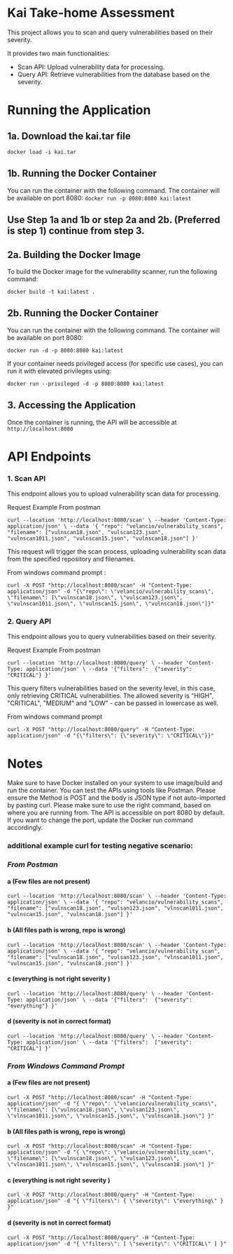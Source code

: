 # Kai Take-home Assessment
This project allows you to scan and query vulnerabilities based on their severity. 

It provides two main functionalities:
 - Scan API: Upload vulnerability data for processing.
 - Query API: Retrieve vulnerabilities from the database based on the severity.

# Running the Application
## 1a. Download the kai.tar file 
`docker load -i kai.tar`

## 1b. Running the Docker Container
You can run the container with the following command. The container will be available on port 8080:
`docker run -p 8080:8080 kai:latest`

## Use Step 1a and 1b or step 2a and 2b. (Preferred is step 1) continue from step 3.

## 2a. Building the Docker Image
To build the Docker image for the vulnerability scanner, run the following command:

`docker build -t kai:latest .`

## 2b. Running the Docker Container
You can run the container with the following command. The container will be available on port 8080:

`docker run -d -p 8080:8080 kai:latest`

If your container needs privileged access (for specific use cases), you can run it with elevated privileges using:

`docker run --privileged -d -p 8080:8080 kai:latest`

## 3. Accessing the Application
Once the container is running, the API will be accessible at `http://localhost:8080`

# API Endpoints
### 1. Scan API
This endpoint allows you to upload vulnerability scan data for processing.

Request Example
From postman

`curl --location 'http://localhost:8080/scan' \
--header 'Content-Type: application/json' \
--data '{
  "repo": "velancio/vulnerability_scans",
  "filename": ["vulnscan18.json", "vulscan123.json", "vulnscan1011.json", "vulnscan15.json", "vulnscan18.json"]
}'`

This request will trigger the scan process, uploading vulnerability scan data from the specified repository and filenames.

From windows command prompt :

`curl -X POST "http://localhost:8080/scan" -H "Content-Type: application/json" -d "{\"repo\": \"velancio/vulnerability_scans\", \"filename\": [\"vulnscan18.json\", \"vulscan123.json\", \"vulnscan1011.json\", \"vulnscan15.json\", \"vulnscan18.json\"]}"
`

### 2. Query API
This endpoint allows you to query vulnerabilities based on their severity.

Request Example
From postman

`curl --location 'http://localhost:8080/query' \
--header 'Content-Type: application/json' \
--data '{"filters": 
  {"severity": "CRITICAL"}
}'`

This query filters vulnerabilities based on the severity level, in this case, only retrieving CRITICAL vulnerabilities.
The allowed severity is "HIGH", "CRITICAL", "MEDIUM" and "LOW" - can be passed in lowercase as well.

From windows command prompt

`curl -X POST "http://localhost:8080/query" -H "Content-Type: application/json" -d "{\"filters\": {\"severity\": \"CRITICAL\"}}"
`
# **Notes**
Make sure to have Docker installed on your system to use image/build and run the container.
You can test the APIs using tools like Postman. Please ensure the Method is POST and the body is JSON type if not auto-imported by pasting curl. Please make sure to use the right command, based on where you are running from.
The API is accessible on port 8080 by default. If you want to change the port, update the Docker run command accordingly.

### additional example curl for testing negative scenario:
### *From Postman*
   #### a (Few files are not present)
   `curl --location 'http://localhost:8080/scan' \
   --header 'Content-Type: application/json' \
   --data '{
     "repo": "velancio/vulnerability_scans",
     "filename": ["vulnscan18.json", "vulsan123.json", "vlnscan1011.json", "vulnscan15.json", "vulnscan18.json"]
   }'`
   
   #### b (All files path is wrong, repo is wrong)
   `curl --location 'http://localhost:8080/scan' \
   --header 'Content-Type: application/json' \
   --data '{
     "repo": "velancio/vulnerability_scan",
     "filename": ["vulnscan18.json", "vulsan123.json", "vlnscan1011.json", "vulnscan15.json", "vulnscan18.json"]
   }'`
   
   #### c (everything is not right severity )
   `curl --location 'http://localhost:8080/query' \
   --header 'Content-Type: application/json' \
   --data '{"filters": 
   {"severity": "everything"}
   }'`
   
   #### d (severity is not in correct format)
   `curl --location 'http://localhost:8080/query' \
   --header 'Content-Type: application/json' \
   --data '{"filters": 
   ["severity": "CRITICAL"]
   }'`

### *From Windows Command Prompt*

   #### a (Few files are not present)
   `curl -X POST "http://localhost:8080/scan" -H "Content-Type: application/json" -d "{ \"repo\": \"velancio/vulnerability_scans\", \"filename\": [\"vulnscan18.json\", \"vulsan123.json\", \"vlnscan1011.json\", \"vulnscan15.json\", \"vulnscan18.json\"] }"
   `
   #### b (All files path is wrong, repo is wrong)
   
  `curl -X POST "http://localhost:8080/scan" -H "Content-Type: application/json" -d "{ \"repo\": \"velancio/vulnerability_scan\", \"filename\": [\"vulnscan18.json\", \"vulsan123.json\", \"vlnscan1011.json\", \"vulnscan15.json\", \"vulnscan18.json\"] }"
   `
   #### c (everything is not right severity )
   `curl -X POST "http://localhost:8080/query" -H "Content-Type: application/json" -d "{ \"filters\": { \"severity\": \"everything\" } }"
   `
   #### d (severity is not in correct format)
   `curl -X POST "http://localhost:8080/query" -H "Content-Type: application/json" -d "{ \"filters\": [ \"severity\": \"CRITICAL\" ] }"
   `





